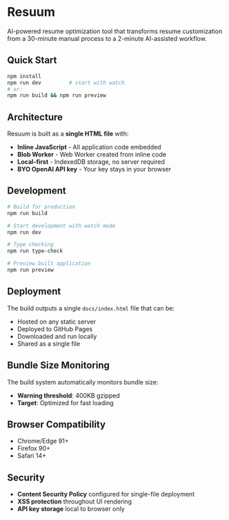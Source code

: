 # Resuum

AI-powered resume optimization tool that transforms resume customization from a 30-minute manual process to a 2-minute AI-assisted workflow.

## Quick Start

```bash
npm install
npm run dev         # start with watch
# or:
npm run build && npm run preview
```

## Architecture

Resuum is built as a **single HTML file** with:
- **Inline JavaScript** - All application code embedded
- **Blob Worker** - Web Worker created from inline code
- **Local-first** - IndexedDB storage, no server required
- **BYO OpenAI API key** - Your key stays in your browser

## Development

```bash
# Build for production
npm run build

# Start development with watch mode
npm run dev

# Type checking
npm run type-check

# Preview built application
npm run preview
```

## Deployment

The build outputs a single `docs/index.html` file that can be:
- Hosted on any static server
- Deployed to GitHub Pages
- Downloaded and run locally
- Shared as a single file

## Bundle Size Monitoring

The build system automatically monitors bundle size:
- **Warning threshold**: 400KB gzipped
- **Target**: Optimized for fast loading

## Browser Compatibility

- Chrome/Edge 91+
- Firefox 90+  
- Safari 14+

## Security

- **Content Security Policy** configured for single-file deployment
- **XSS protection** throughout UI rendering
- **API key storage** local to browser only